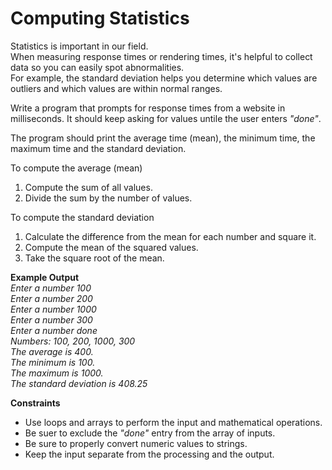 # Computing Statistics

Statistics is important in our field.  
When measuring response times or rendering times, it's helpful to collect data so you can easily spot abnormalities.  
For example, the standard deviation helps you determine which values are outliers and which values are within normal ranges.

Write a program that prompts for response times from a website in milliseconds. It should keep asking for values untile the user enters *"done"*.

The program should print the average time (mean), the minimum time, the maximum time and the standard deviation.

To compute the average (mean)
1. Compute the sum of all values.
2. Divide the sum by the number of values.
   
To compute the standard deviation
1. Calculate the difference from the mean for each number and square it.
2. Compute the mean of the squared values.
3. Take the square root of the mean.

**Example Output**  
*Enter a number 100*  
*Enter a number 200*  
*Enter a number 1000*  
*Enter a number 300*  
*Enter a number done*  
*Numbers: 100, 200, 1000, 300*  
*The average is 400.*  
*The minimum is 100.*  
*The maximum is 1000.*  
*The standard deviation is 408.25*

**Constraints**
- Use loops and arrays to perform the input and mathematical operations.
- Be suer to exclude the *"done"* entry from the array of inputs.
- Be sure to properly convert numeric values to strings.
- Keep the input separate from the processing and the output.